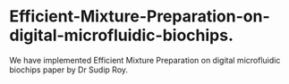 # Efficient-Mixture-Preparation-on-digital-microfluidic-biochips.
We have implemented Efficient Mixture Preparation on digital microfluidic biochips paper by Dr Sudip Roy.
